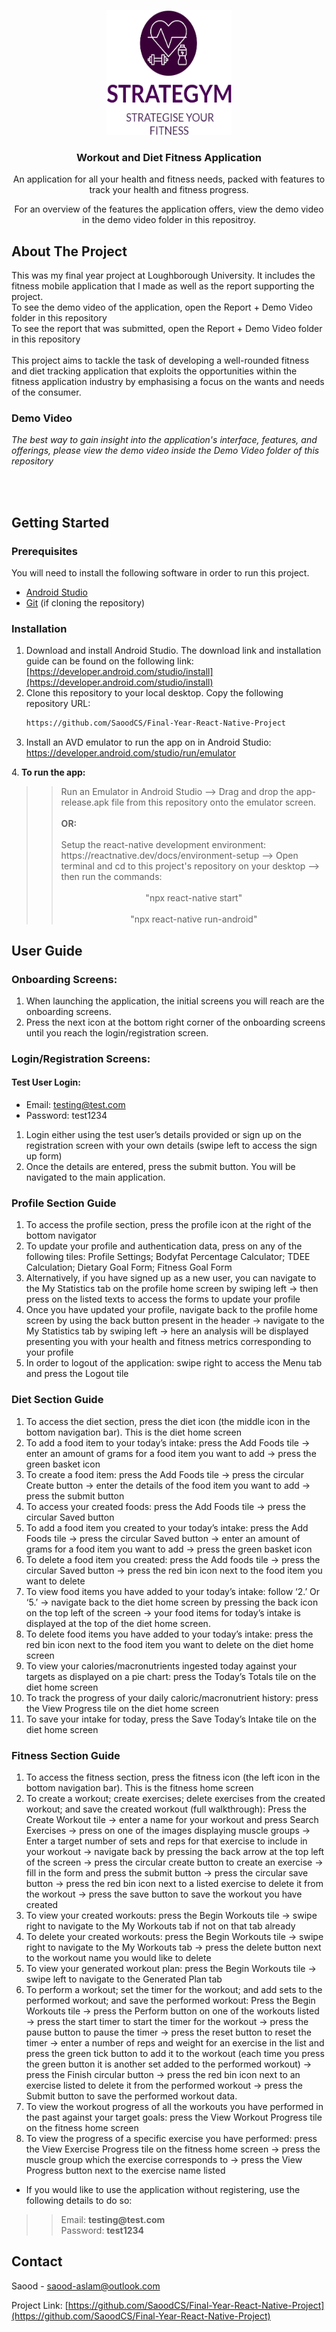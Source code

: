
<p align="center">
  <a href="https://github.com/SaoodCS/Final-Year-React-Native-Project">
    <img src="src/assets/logoImages/LogoDarkPurple.png" alt="Logo" width="200" height="200">
  </a>

  <h3 align="center">Workout and Diet Fitness Application</h3>
  

  <p align="center">
    An application for all your health and fitness needs, packed with features to track your health and fitness progress.
  </p>
    <p align="center">
    For an overview of the features the application offers, view the demo video in the demo video folder in this repositroy.
  </p>
</p>







<!-- ABOUT THE PROJECT -->
## About The Project
This was my final year project at Loughborough University. It includes the fitness mobile application that I made as well as the report supporting the project. <br>
To see the demo video of the application, open the Report + Demo Video folder in this repository <br>
To see the report that was submitted, open the Report + Demo Video folder in this repository <br> <br>
This project aims to tackle the task of developing a well-rounded fitness and diet tracking application that exploits
the opportunities within the fitness application industry by emphasising a focus on the wants and needs of the consumer. 

<p>
<h3>Demo Video</h3> <i>The best way to gain insight into the application's interface, features, and offerings, please view the demo video inside the Demo Video folder of this repository</i>
</p>


<br><br>



<!-- GETTING STARTED -->
## Getting Started


### Prerequisites

You will need to install the following software in order to run this project.
* [Android Studio](https://developer.android.com/studio)
* [Git](https://git-scm.com/downloads) (if cloning the repository)

### Installation
1. Download and install Android Studio. The download link and installation guide can be
found on the following link: [https://developer.android.com/studio/install](https://developer.android.com/studio/install)
2. Clone this repository to your local desktop. Copy the following repository URL: <br>
   ```sh
   https://github.com/SaoodCS/Final-Year-React-Native-Project
   ```
3. Install an AVD emulator to run the app on in Android Studio: https://developer.android.com/studio/run/emulator

4.<b> To run the app:</b>
<BLOCKQUOTE><BLOCKQUOTE> Run an Emulator in Android Studio --> Drag and drop the app-release.apk file from this repository onto the emulator screen. <br><br>
            <b>OR:</b>
            <br><br>
            Setup the react-native development environment: https://reactnative.dev/docs/environment-setup -->
            Open terminal and cd to this project's repository on your desktop --> then run the commands:
        <br><br>
  <center>"npx react-native start"</center>
  <br>
  <center> "npx react-native run-android" </center>
 </BLOCKQUOTE> </BLOCKQUOTE>



<!-- USAGE EXAMPLES -->
## User Guide


### Onboarding Screens:
1. When launching the application, the initial screens you will reach are the onboarding screens.
2. Press the next icon at the bottom right corner of the onboarding screens until you reach the
login/registration screen.

### Login/Registration Screens:
#### Test User Login:
- Email: testing@test.com
- Password: test1234

1. Login either using the test user’s details provided or sign up on the registration screen with your own
details (swipe left to access the sign up form)
2. Once the details are entered, press the submit button. You will be navigated to the main application.

### Profile Section Guide
1. To access the profile section, press the profile icon at the right of the bottom navigator
2. To update your profile and authentication data, press on any of the following tiles: Profile Settings; Bodyfat Percentage Calculator; TDEE Calculation; Dietary Goal Form; Fitness Goal Form   
3. Alternatively, if you have signed up as a new user, you can navigate to the My Statistics tab on the
profile home screen by swiping left → then press on the listed texts to access the forms to update
your profile
4. Once you have updated your profile, navigate back to the profile home screen by using the back
button present in the header → navigate to the My Statistics tab by swiping left → here an analysis
will be displayed presenting you with your health and fitness metrics corresponding to your profile
5. In order to logout of the application: swipe right to access the Menu tab and press the Logout tile

### Diet Section Guide
1. To access the diet section, press the diet icon (the middle icon in the bottom navigation bar). This is
the diet home screen
2. To add a food item to your today’s intake: press the Add Foods tile → enter an amount of grams for
a food item you want to add → press the green basket icon
3. To create a food item: press the Add Foods tile → press the circular Create button → enter the
details of the food item you want to add → press the submit button
4. To access your created foods: press the Add Foods tile → press the circular Saved button
5. To add a food item you created to your today’s intake: press the Add Foods tile → press the circular
Saved button → enter an amount of grams for a food item you want to add → press the green
basket icon
6. To delete a food item you created: press the Add foods tile → press the circular Saved button →
press the red bin icon next to the food item you want to delete
7. To view food items you have added to your today’s intake: follow ‘2.’ Or ‘5.’ → navigate back to the
diet home screen by pressing the back icon on the top left of the screen → your food items for
today’s intake is displayed at the top of the diet home screen.
8. To delete food items you have added to your today’s intake: press the red bin icon next to the food
item you want to delete on the diet home screen
9. To view your calories/macronutrients ingested today against your targets as displayed on a pie chart:
press the Today’s Totals tile on the diet home screen
10. To track the progress of your daily caloric/macronutrient history: press the View Progress tile on the
diet home screen
11. To save your intake for today, press the Save Today’s Intake tile on the diet home screen


### Fitness Section Guide
1. To access the fitness section, press the fitness icon (the left icon in the bottom navigation bar). This is
the fitness home screen
2. To create a workout; create exercises; delete exercises from the created workout; and save the
created workout (full walkthrough): Press the Create Workout tile → enter a name for your workout and press Search Exercises
→ press on one of the images displaying muscle groups → Enter a target number of sets and
reps for that exercise to include in your workout → navigate back by pressing the back
arrow at the top left of the screen → press the circular create button to create an exercise
→ fill in the form and press the submit button → press the circular save button → press the
red bin icon next to a listed exercise to delete it from the workout → press the save button
to save the workout you have created
3. To view your created workouts: press the Begin Workouts tile → swipe right to navigate to the My
Workouts tab if not on that tab already
4. To delete your created workouts: press the Begin Workouts tile → swipe right to navigate to the My
Workouts tab → press the delete button next to the workout name you would like to delete
5. To view your generated workout plan: press the Begin Workouts tile → swipe left to navigate to the
Generated Plan tab
6. To perform a workout; set the timer for the workout; and add sets to the performed workout; and
save the performed workout: Press the Begin Workouts tile → press the Perform button on one of the workouts listed →
press the start timer to start the timer for the workout → press the pause button to pause
the timer → press the reset button to reset the timer → enter a number of reps and weight
for an exercise in the list and press the green tick button to add it to the workout (each time
you press the green button it is another set added to the performed workout) → press the
Finish circular button → press the red bin icon next to an exercise listed to delete it from the
performed workout → press the Submit button to save the performed workout data.
7. To view the workout progress of all the workouts you have performed in the past against your target
goals: press the View Workout Progress tile on the fitness home screen
8. To view the progress of a specific exercise you have performed: press the View Exercise Progress tile
on the fitness home screen → press the muscle group which the exercise corresponds to → press
the View Progress button next to the exercise name listed 



* If you would like to use the application without registering, use the following details to do so:
<BLOCKQUOTE><BLOCKQUOTE> Email: <b>testing@test.com</b>
<br>
      Password: <b>test1234</b>
 </BLOCKQUOTE> </BLOCKQUOTE>





<!-- CONTACT -->
## Contact

Saood - saood-aslam@outlook.com

Project Link: [https://github.com/SaoodCS/Final-Year-React-Native-Project](https://github.com/SaoodCS/Final-Year-React-Native-Project)


